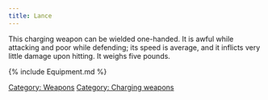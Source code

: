 ```yaml
---
title: Lance
---
```


This charging weapon can be wielded one-handed. It is awful while
attacking and poor while defending; its speed is average, and it
inflicts very little damage upon hitting. It weighs five pounds.

{% include Equipment.md %}

[Category: Weapons](Category:_Weapons "wikilink") [Category: Charging
weapons](Category:_Charging_weapons "wikilink")